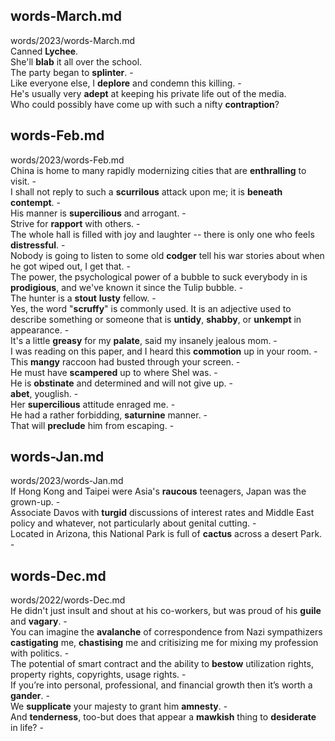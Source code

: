 ## words-March.md ##  
words/2023/words-March.md  
Canned **Lychee**.   
She'll **blab** it all over the school.   
The party began to **splinter**. -  
Like everyone else, I **deplore** and condemn this killing. -  
He's usually very **adept** at keeping his private life out of the media.   
Who could possibly have come up with such a nifty **contraption**?   

## words-Feb.md ##  
words/2023/words-Feb.md  
China is home to many rapidly modernizing cities that are **enthralling** to visit. -  
I shall not reply to such a **scurrilous** attack upon me; it is **beneath contempt**. -  
His manner is **supercilious** and arrogant. -  
Strive for **rapport** with others. -  
The whole hall is filled with joy and laughter -- there is only one who feels **distressful**. -  
Nobody is going to listen to some old **codger** tell his war stories about when he got wiped out, I get that. -  
The power, the psychological power of a bubble to suck everybody in is **prodigious**, and we've known it since the Tulip bubble. -  
The hunter is a **stout** **lusty** fellow. -  
Yes, the word "**scruffy**" is commonly used. It is an adjective used to describe something or someone that is **untidy**, **shabby**, or **unkempt** in appearance. -  
It's a little **greasy** for my **palate**, said my insanely jealous mom. -  
I was reading on this paper, and I heard this **commotion** up in your room. -  
This **mangy** raccoon had busted through your screen. -  
He must have **scampered** up to where Shel was. -  
He is **obstinate** and determined and will not give up. -  
**abet**, youglish. -  
Her **supercilious** attitude enraged me. -  
He had a rather forbidding, **saturnine** manner. -  
That will **preclude** him from escaping. -  

## words-Jan.md ##  
words/2023/words-Jan.md  
If Hong Kong and Taipei were Asia's **raucous** teenagers, Japan was the grown-up. -  
Associate Davos with **turgid** discussions of interest rates and Middle East policy and whatever, not particularly about genital cutting. -  
Located in Arizona, this National Park is full of **cactus** across a desert Park. -  

## words-Dec.md ##  
words/2022/words-Dec.md  
He didn't just insult and shout at his co-workers, but was proud of his **guile** and **vagary**. -  
You can imagine the **avalanche** of correspondence from Nazi sympathizers **castigating** me, **chastising** me and critisizing me for mixing my profession with politics. -  
The potential of smart contract and the ability to **bestow** utilization rights, property rights, copyrights, usage rights. -  
If you’re into personal, professional, and financial growth then it’s worth a **gander**. -  
We **supplicate** your majesty to grant him **amnesty**. -  
And **tenderness**, too-but does that appear a **mawkish** thing to **desiderate** in life? -  
